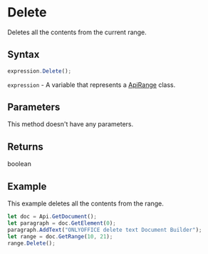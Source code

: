 # Delete

Deletes all the contents from the current range.

## Syntax

```javascript
expression.Delete();
```

`expression` - A variable that represents a [ApiRange](../ApiRange.md) class.

## Parameters

This method doesn't have any parameters.

## Returns

boolean

## Example

This example deletes all the contents from the range.

```javascript editor-
let doc = Api.GetDocument();
let paragraph = doc.GetElement(0);
paragraph.AddText("ONLYOFFICE delete text Document Builder");
let range = doc.GetRange(10, 21);
range.Delete();
```
